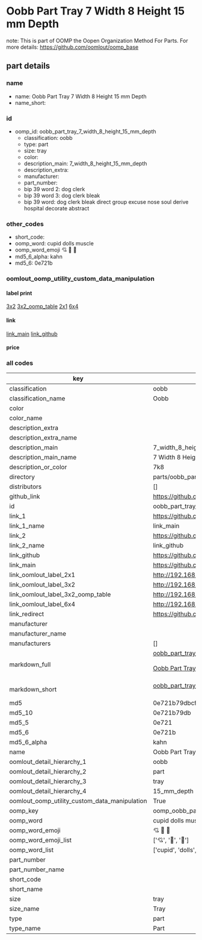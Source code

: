 # Oobb Part Tray 7 Width 8 Height 15 mm Depth  

note: This is part of OOMP the Oopen Organization Method For Parts. For more details: https://github.com/oomlout/oomp_base

##  part details
  







### name
* name: Oobb Part Tray 7 Width 8 Height 15 mm Depth
* name_short: 
### id
* oomp_id: oobb_part_tray_7_width_8_height_15_mm_depth
  * classification: oobb
  * type: part
  * size: tray
  * color: 
  * description_main: 7_width_8_height_15_mm_depth
  * description_extra: 
  * manufacturer: 
  * part_number: 
  * bip 39 word 2: dog clerk
  * bip 39 word 3: dog clerk bleak
  * bip 39 word: dog clerk bleak direct group excuse nose soul derive hospital decorate abstract

### other_codes
* short_code: 
* oomp_word: cupid dolls muscle
* oomp_word_emoji :cupid: :dolls: :muscle:
* md5_6_alpha: kahn
* md5_6: 0e721b






### oomlout_oomp_utility_custom_data_manipulation
#### label print
[3x2](http://192.168.1.245:1112/?label=oomp%20kahn)
[3x2_oomp_table](http://192.168.1.108:1112/?label=oomp%20kahn)
[2x1](http://192.168.1.242:1112/?label=oomp%20kahn)
[6x4](http://192.168.1.55:1112/?label=oomp%20kahn)    

#### link

[link_main](https://github.com/oomlout/oomlout_oomp_version_1_messy/tree/main/parts/oobb_part_tray_7_width_8_height_15_mm_depth) [link_github](https://github.com/oomlout/oomlout_oomp_version_1_messy/tree/main/parts/oobb_part_tray_7_width_8_height_15_mm_depth)                             

#### price







### all codes 
| key | value |  
| --- | --- |  
| classification | oobb |  
| classification_name | Oobb |  
| color |  |  
| color_name |  |  
| description_extra |  |  
| description_extra_name |  |  
| description_main | 7_width_8_height_15_mm_depth |  
| description_main_name | 7 Width 8 Height 15 mm Depth |  
| description_or_color | 7k8 |  
| directory | parts/oobb_part_tray_7_width_8_height_15_mm_depth |  
| distributors | [] |  
| github_link | https://github.com/oomlout/oomlout_oomp_part_src/tree/main/parts/oobb_part_tray_7_width_8_height_15_mm_depth |  
| id | oobb_part_tray_7_width_8_height_15_mm_depth |  
| link_1 | https://github.com/oomlout/oomlout_oomp_version_1_messy/tree/main/parts/oobb_part_tray_7_width_8_height_15_mm_depth |  
| link_1_name | link_main |  
| link_2 | https://github.com/oomlout/oomlout_oomp_version_1_messy/tree/main/parts/oobb_part_tray_7_width_8_height_15_mm_depth |  
| link_2_name | link_github |  
| link_github | https://github.com/oomlout/oomlout_oomp_version_1_messy/tree/main/parts/oobb_part_tray_7_width_8_height_15_mm_depth |  
| link_main | https://github.com/oomlout/oomlout_oomp_version_1_messy/tree/main/parts/oobb_part_tray_7_width_8_height_15_mm_depth |  
| link_oomlout_label_2x1 | http://192.168.1.242:1112/?label=oomp%20kahn |  
| link_oomlout_label_3x2 | http://192.168.1.245:1112/?label=oomp%20kahn |  
| link_oomlout_label_3x2_oomp_table | http://192.168.1.108:1112/?label=oomp%20kahn |  
| link_oomlout_label_6x4 | http://192.168.1.55:1112/?label=oomp%20kahn |  
| link_redirect | https://github.com/oomlout/oomlout_oomp_version_1_messy/tree/main/parts/oobb_part_tray_7_width_8_height_15_mm_depth |  
| manufacturer |  |  
| manufacturer_name |  |  
| manufacturers | [] |  
| markdown_full | [oobb_part_tray_7_width_8_height_15_mm_depth](none)<br>[](none)<br>[Oobb Part Tray 7 Width 8 Height 15 Mm Depth](none)<br><br> |  
| markdown_short | [oobb_part_tray_7_width_8_height_15_mm_depth](none)<br><br> |  
| md5 | 0e721b79dbcfb2cd3c3373e82f0a9a04 |  
| md5_10 | 0e721b79db |  
| md5_5 | 0e721 |  
| md5_6 | 0e721b |  
| md5_6_alpha | kahn |  
| name | Oobb Part Tray 7 Width 8 Height 15 mm Depth |  
| oomlout_detail_hierarchy_1 | oobb |  
| oomlout_detail_hierarchy_2 | part |  
| oomlout_detail_hierarchy_3 | tray |  
| oomlout_detail_hierarchy_4 | 15_mm_depth |  
| oomlout_oomp_utility_custom_data_manipulation | True |  
| oomp_key | oomp_oobb_part_tray_7_width_8_height_15_mm_depth |  
| oomp_word | cupid dolls muscle |  
| oomp_word_emoji | :cupid: :dolls: :muscle: |  
| oomp_word_emoji_list | [':cupid:', ':dolls:', ':muscle:'] |  
| oomp_word_list | ['cupid', 'dolls', 'muscle'] |  
| part_number |  |  
| part_number_name |  |  
| short_code |  |  
| short_name |  |  
| size | tray |  
| size_name | Tray |  
| type | part |  
| type_name | Part |  
